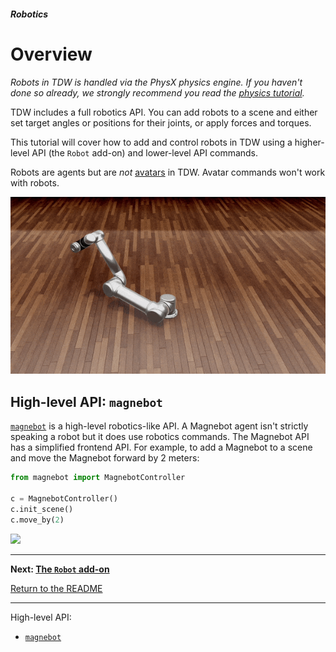 ##### Robotics

# Overview

*Robots in TDW is handled via the PhysX physics engine. If you haven't done so already, we strongly recommend you read the [physics tutorial](../physx/overview.md).*

TDW includes a full robotics API. You can add robots to a scene and either set target angles or positions for their joints, or apply forces and torques.

This tutorial will cover how to add and control robots in TDW using a higher-level API (the `Robot` add-on) and lower-level API commands.

Robots are agents but are *not* [avatars](../core_concepts/avatars.md) in TDW. Avatar commands won't work with robots.

![](images/overview/ur5.gif)

## High-level API: `magnebot`

[`magnebot`](https://github.com/alters-mit/magnebot) is a high-level robotics-like API. A Magnebot agent isn't strictly speaking a robot but it does use robotics commands. The Magnebot API has a simplified frontend API. For example, to add a Magnebot to a scene and move the Magnebot forward by 2 meters:

```python
from magnebot import MagnebotController

c = MagnebotController()
c.init_scene()
c.move_by(2)
```

![](images/overview/reach_high.gif)

***

**Next: [The `Robot` add-on](robot_add_on.md)**

[Return to the README](../../../README.md)

***

High-level API:

- [`magnebot`](https://github.com/alters-mit/magnebot)